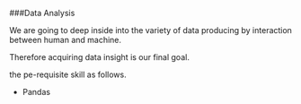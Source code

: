 ###Data Analysis

We are going to deep inside into the variety of data producing by interaction between human and machine.

Therefore  acquiring data insight is our final goal.

the pe-requisite skill as follows.

- Pandas